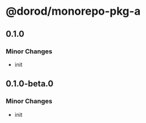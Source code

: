 # @dorod/monorepo-pkg-a

## 0.1.0

### Minor Changes

- init

## 0.1.0-beta.0

### Minor Changes

- init

